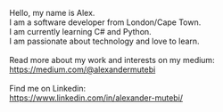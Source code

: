 Hello, my name is Alex. <br>
I am a software developer from London/Cape Town.<br>
I am currently learning C# and Python. <br>
I am passionate about technology and love to learn. <br>
<br>
Read more about my work and interests on my medium:<br>
https://medium.com/@alexandermutebi<br>
<br>
Find me on Linkedin:<br>
https://www.linkedin.com/in/alexander-mutebi/<br>
<br>


<!---
mewteebee/mewteebee is a ✨ special ✨ repository because its `README.md` (this file) appears on your GitHub profile.
You can click the Preview link to take a look at your changes.
--->
